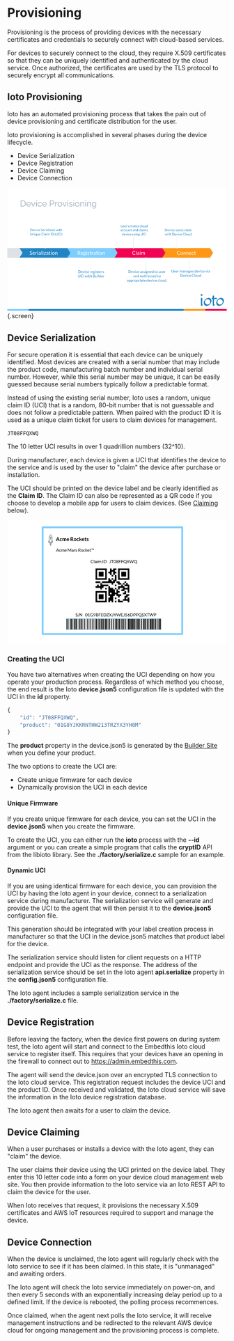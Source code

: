 # Provisioning

Provisioning is the process of providing devices with the necessary certificates and credentials to securely connect with cloud-based services.

For devices to securely connect to the cloud, they require X.509 certificates so that they can be uniquely identified and authenticated by the cloud service. Once authorized, the certificates are used by the TLS protocol to securely encrypt all communications.

## Ioto Provisioning

Ioto has an automated provisioning process that takes the pain out of device provisioning and certificate distribution for the user.

Ioto provisioning is accomplished in several phases during the device lifecycle.

* Device Serialization
* Device Registration
* Device Claiming
* Device Connection

![Ioto Provisioning](../images/provisioning.png){.screen}

## Device Serialization

For secure operation it is essential that each device can be uniquely identified. Most devices are created with a serial number that may include the product code, manufacturing batch number and individual serial number. However, while this serial number may be unique, it can be easily guessed because serial numbers typically follow a predictable format.

Instead of using the existing serial number, Ioto uses a random, unique claim ID (UCI) that is a random, 80-bit number that is not guessable and does not follow a predictable pattern. When paired with the product ID it is used as a unique claim ticket for users to claim devices for management.

```
JT08FFQXWQ
```

The 10 letter UCI results in over 1 quadrillion numbers (32^10).

During manufacturer, each device is given a UCI that identifies the device to the service and is used by the user to "claim" the device after purchase or installation.

The UCI should be printed on the device label and be clearly identified as the **Claim ID**. The Claim ID can also be represented as a QR code if you choose to develop a mobile app for users to claim devices. (See [Claiming](#device-claiming) below).

![Device Label](../images/label.png)

### Creating the UCI

You have two alternatives when creating the UCI depending on how you operate your production process. Regardless of which method you choose, the end result is the Ioto **device.json5** configuration file is updated with the UCI in the **id** property.

```javascript
{
    "id": "JT08FFQXWQ",
    "product": "01G8YJKKRNTHW213TRZYX3YH0M"
}
```

The **product** property in the device.json5 is generated by the [Builder Site](https://admin.embedthis.com/) when you define your product.

The two options to create the UCI are:

* Create unique firmware for each device
* Dynamically provision the UCI in each device

#### Unique Firmware

If you create unique firmware for each device, you can set the UCI in the **device.json5** when you create the firmware.

To create the UCI, you can either run the **ioto** process with the **--id** argument or you can create a simple program that calls the **cryptID** API from the libioto library. See the **./factory/serialize.c** sample for an example.

#### Dynamic UCI

If you are using identical firmware for each device, you can provision the UCI by having the Ioto agent in your device, connect to a serialization service during manufacturer. The serialization service will generate and provide the UCI to the agent that will then persist it to the **device.json5** configuration file.

This generation should be integrated with your label creation process in manufacturer so that the UCI in the device.json5 matches that product label for the device.

The serialization service should listen for client requests on a HTTP endpoint and provide the UCI as the response. The address of the serialization service should be set in the Ioto agent **api.serialize** property in the **config.json5** configuration file.

The Ioto agent includes a sample serialization service in the **./factory/serialize.c** file.


## Device Registration

Before leaving the factory, when the device first powers on during system test, the Ioto agent will start and connect to the Embedthis Ioto cloud service to register itself. This requires that your devices have an opening in the firewall to connect out to https://admin.embedthis.com.

The agent will send the device.json over an encrypted TLS connection to the Ioto cloud service. This registration request includes the device UCI and the product ID. Once received and validated, the Ioto cloud service will save the information in the Ioto device registration database.

The Ioto agent then awaits for a user to claim the device.

## Device Claiming

When a user purchases or installs a device with the Ioto agent, they can "claim" the device.

The user claims their device using the UCI printed on the device label. They enter this 10 letter code into a form on your device cloud management web site. You then provide information to the Ioto service via an Ioto REST API to claim the device for the user.

When Ioto receives that request, it provisions the necessary X.509 certificates and AWS IoT resources required to support and manage the device.


## Device Connection

When the device is unclaimed, the Ioto agent will regularly check with the Ioto service to see if it has been claimed. In this state, it is "unmanaged" and awaiting orders.

The Ioto agent will check the Ioto service immediately on power-on, and then every 5 seconds with an exponentially increasing delay period up to a defined limit. If the device is rebooted, the polling process recommences.

Once claimed, when the agent next polls the Ioto service, it will receive management instructions and be redirected to the relevant AWS device cloud for ongoing management and the provisioning process is complete.
